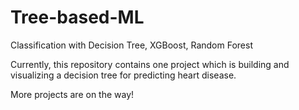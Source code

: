 # Tree-based-ML
Classification with Decision Tree, XGBoost, Random Forest

Currently, this repository contains one project which is building and visualizing a decision tree for predicting heart disease. 

More projects are on the way!



